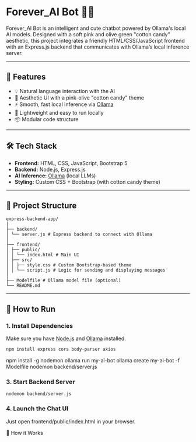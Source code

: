 # Forever_AI Bot 💬🤖

Forever_AI Bot is an intelligent and cute chatbot powered by Ollama's local AI models. Designed with a soft pink and olive green "cotton candy" aesthetic, this project integrates a friendly HTML/CSS/JavaScript frontend with an Express.js backend that communicates with Ollama’s local inference server.

---

## 🌟 Features

- 💡 Natural language interaction with the AI
- 🎀 Aesthetic UI with a pink-olive "cotton candy" theme
- ⚡ Smooth, fast local inference via [Ollama](https://ollama.com/)
- 🚀 Lightweight and easy to run locally
- 📦 Modular code structure

---

## 🛠️ Tech Stack

- **Frontend:** HTML, CSS, JavaScript, Bootstrap 5
- **Backend:** Node.js, Express.js
- **AI Inference:** [Ollama](https://ollama.com/) (local LLMs)
- **Styling:** Custom CSS + Bootstrap (with cotton candy theme)

---

## 📁 Project Structure

```
express-backend-app/
│
├── backend/
│ └── server.js # Express backend to connect with Ollama
│
├── frontend/
│ ├── public/
│ │ └── index.html # Main UI
│ ├── src/
│ │ ├── style.css # Custom Bootstrap-based theme
│ │ └── script.js # Logic for sending and displaying messages
│
├── Modelfile # Ollama model file (optional)
└── README.md
```


---

## 🚀 How to Run

### 1. Install Dependencies

Make sure you have [Node.js](https://nodejs.org/) and [Ollama](https://ollama.com/) installed.

```bash
npm install express cors body-parser axios
```
npm install -g nodemon
ollama run my-ai-bot
ollama create my-ai-bot -f Modelfile
nodemon backend/server.js
### 3. Start Backend Server
```
nodemon backend/server.js
```

### 4. Launch the Chat UI
Just open frontend/public/index.html in your browser.

🧠 How it Works
